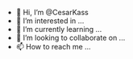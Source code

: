 - 👋 Hi, I’m @CesarKass
- 👀 I’m interested in ...
- 🌱 I’m currently learning ...
- 💞️ I’m looking to collaborate on ...
- 📫 How to reach me ...

<!---
CesarKass/CesarKass is a ✨ special ✨ repository because its `README.md` (this file) appears on your GitHub profile.
You can click the Preview link to take a look at your changes.
--->
